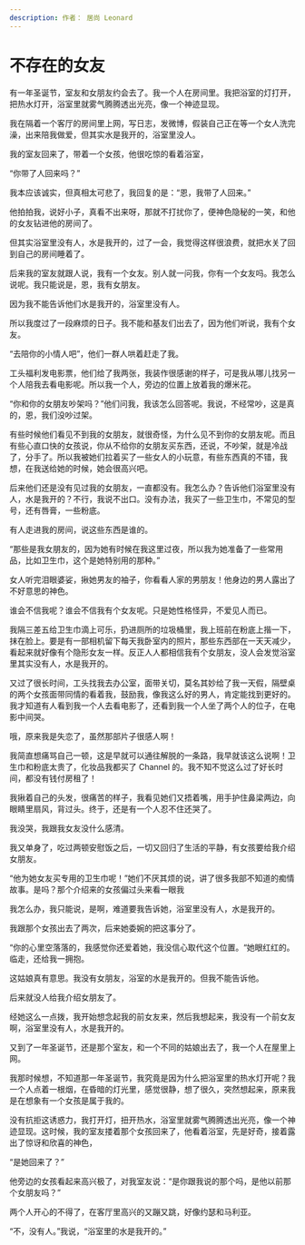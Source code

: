 ```yaml
---
description: 作者： 居尚 Leonard
---
```


# 不存在的女友

有一年圣诞节，室友和女朋友约会去了。我一个人在房间里。我把浴室的灯打开，把热水灯开，浴室里就雾气腾腾透出光亮，像一个神迹显现。

我在隔着一个客厅的房间里上网，写日志，发微博，假装自己正在等一个女人洗完澡，出来陪我做爱，但其实水是我开的，浴室里没人。

我的室友回来了，带着一个女孩，他很吃惊的看着浴室，

“你带了人回来吗？”

我本应该诚实，但真相太可悲了，我回复的是：“恩，我带了人回来。”

他拍拍我，说好小子，真看不出来呀，那就不打扰你了，便神色隐秘的一笑，和他的女友钻进他的房间了。

但其实浴室里没有人，水是我开的，过了一会，我觉得这样很浪费，就把水关了回到自己的房间睡着了。

后来我的室友就跟人说，我有一个女友。别人就一问我，你有一个女友吗。我怎么说呢。我只能说是，恩，我有女朋友。

因为我不能告诉他们水是我开的，浴室里没有人。

所以我度过了一段麻烦的日子。我不能和基友们出去了，因为他们听说，我有个女友。

“去陪你的小情人吧”，他们一群人哄着赶走了我。

工头福利发电影票，他们给了我两张，我装作很感谢的样子，可是我从哪儿找另一个人陪我去看电影呢。所以我一个人，旁边的位置上放着我的爆米花。

“你和你的女朋友吵架吗？”他们问我，我该怎么回答呢。我说，不经常吵，这是真的，恩，我们没吵过架。

有些时候他们看见不到我的女朋友，就很奇怪，为什么见不到你的女朋友呢。而且有些心直口快的女孩说，你从不给你的女朋友买东西，还说，不吵架，就是冷战了，分手了。所以我被她们拉着买了一些女人的小玩意，有些东西真的不错，我想，在我送给她的时候，她会很高兴吧。

后来他们还是没有见过我的女朋友，一直都没有。我怎么办？告诉他们浴室里没有人，水是我开的？不行，我说不出口。没有办法，我买了一些卫生巾，不常见的型号，还有唇膏，一些粉底。

有人走进我的房间，说这些东西是谁的。

“那些是我女朋友的，因为她有时候在我这里过夜，所以我为她准备了一些常用品，比如卫生巾，这个是她特别用的那种。”

女人听完泪眼婆娑，揪她男友的袖子，你看看人家的男朋友！他身边的男人露出了不好意思的神色。

谁会不信我呢？谁会不信我有个女友呢。只是她性格怪异，不爱见人而已。

我隔三差五给卫生巾滴上可乐，扔进厕所的垃圾桶里，我上班前在粉底上揩一下，抹在脸上。要是有一部相机留下每天我卧室内的照片，那些东西部在一天天减少，看起来就好像有个隐形女友一样。反正人人都相信我有个女朋友，没人会发觉浴室里其实没有人，水是我开的。

又过了很长时间，工头找我去办公室，面带关切，莫名其妙给了我一天假，隔壁桌的两个女孩面带同情的看着我，鼓励我，像我这么好的男人，肯定能找到更好的。我才知道有人看到我一个人去看电影了，还看到我一个人坐了两个人的位子，在电影中间哭。

哦，原来我是失恋了，虽然那部片子很感人啊！

我简直想痛骂自己一顿，这是早就可以通往解脱的一条路，我早就该这么说啊！卫生巾和粉底太贵了，化妆品我都买了 Channel 的。我不知不觉这么过了好长时间，都没有钱付房租了！

我揪着自己的头发，很痛苦的样子，我看见她们又捂着嘴，用手护住鼻梁两边，向眼睛里扇风，背过头。终于，还是有一个人忍不住还哭了。

我没哭，我跟我女友没什么感清。

我又单身了，吃过两顿安慰饭之后，一切又回归了生活的平静，有女孩要给我介绍女朋友。

“他为她女友买专用的卫生巾呢！”她们不厌其烦的说，讲了很多我部不知道的痴情故事。是吗？那个介绍来的女孩偏过头来看一眼我

我怎么办，我只能说，是啊，难道要我告诉她，浴室里没有人，水是我开的。

我跟那个女孩出去了两次，后来她委婉的把这事分了。

“你的心里空落落的，我感觉你还爱着她，我没信心取代这个位置。“她眼红红的。临走，还给我一拥抱。

这姑娘真有意思。我没有女朋友，浴室的水是我开的。但我不能告诉他。

后来就没人给我介绍女朋友了。

经她这么一点拨，我开始想念起我的前女友来，然后我想起来，我没有一个前女友啊，浴室里没有人，水是我开的。

又到了一年圣诞节，还是那个室友，和一个不同的姑娘出去了，我一个人在屋里上网。

我那时候想，不知道那一年圣诞节，我究竟是因为什么把浴室里的热水灯开呢？我一个人点着一根烟，在昏暗的灯光里，感觉很静，想了很久，突然想起来，原来我是在想象有一个女孩是属于我的。

没有抗拒这诱惑力，我打开灯，扭开热水，浴室里就雾气腾腾透出光亮，像一个神迹显现。这时候，我的室友搂着那个女孩回来了，他看着浴室，先是好奇，接着露出了惊讶和欣喜的神色，

“是她回来了？”

他旁边的女孩看起来高兴极了，对我室友说：“是你跟我说的那个吗，是他以前那个女朋友吗？”

两个人开心的不得了，在客厅里高兴的又蹦又跳，好像约瑟和马利亚。

“不，没有人。”我说，“浴室里的水是我开的。”
